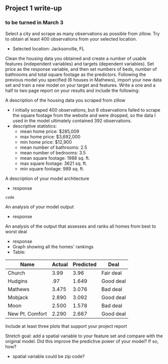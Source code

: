 ## Project 1 write-up
### to be turned in March 3

Select a city and scrape as many observations as possible from zillow. Try to obtain at least 400 observations from your selected location.

* Selected location: Jacksonville, FL

Clean the housing data you obtained and create a number of usable features (independent variables) and targets (dependent variables). Set price as the response variable, and then set numbers of beds, number of bathrooms and total square footage as the predictors. Following the previous model you specified (6 houses in Mathews), import your new data set and train a new model on your target and features. Write a one and a half to two page report on your results and include the following:

A description of the housing data you scraped from zillow
* I initially scraped 400 observations, but 8 observations failed to scrape the square footage from the website and were dropped, so the data I used in the model ultimately contained 392 observations. 
* descriptive statistics:
    * mean home price: $285,009
    * max home price: $3,692,000
    * min home price: $12,900
    * mean number of bathrooms: 2.5
    * mean number of bedrooms: 3.5
    * mean square footage: 1988 sq. ft.
    * max square footage: 3621 sq. ft.
    * min square footage: 989 sq. ft.

A description of your model architecture
* response
``` 
code
```

An analysis of your model output
* response

An analysis of the output that assesses and ranks all homes from best to worst deal
* response
* Graph showing all the homes' rankings 
* Table:

|Name | Actual      | Predicted | Deal|
|-----| ----------- | ----------- |----|
|Church| 3.99      | 3.96      | Fair deal|
|Hudgins| .97      | 1.649       | Good deal|
|Mathews| 3.475   | 3.076      | Bad deal |
|Mobjack| 2.890   | 3.092        | Good deal|
|Moon| 2.500  | 1.578        | Bad deal|
|New Pt. Comfort| 2.290   | 2.667   |Good deal|

Include at least three plots that support your project report

Stretch goal: add a spatial variable to your feature set and compare with the original model. Did this improve the predictive power of your model? If so, how?
* spatial variable could be zip code? 


